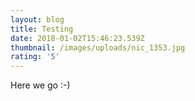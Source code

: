 ```yaml
---
layout: blog
title: Testing
date: 2018-01-02T15:46:23.539Z
thumbnail: /images/uploads/nic_1353.jpg
rating: '5'
---
```

Here we go :-)
